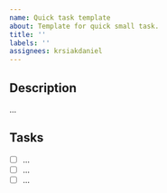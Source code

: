 ```yaml
---
name: Quick task template
about: Template for quick small task.
title: ''
labels: ''
assignees: krsiakdaniel
---
```


## Description

...

## Tasks

- [ ] ...
- [ ] ...
- [ ] ...
